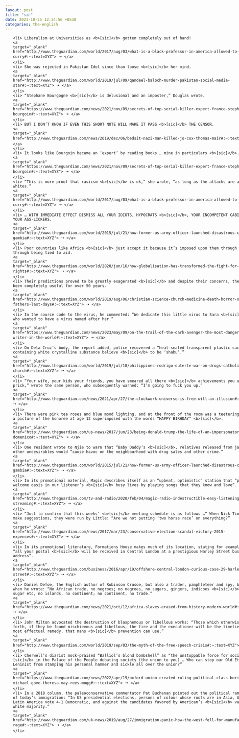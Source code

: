 ```yaml
---
layout: post
title: "sic"
date: 2023-10-25 12:34:56 +0530
categories: the-english
---
```

<style>
    ol {
        width: 800px;
        margin: 0 auto;
    }
ol li {
    font-size: 18px;
    line-height: 1.5;
    padding-bottom: 8px;
}
</style>
<ol>

    <li> Liberalism at Universities as <b>[sic]</b> gotten completely out of hand!
    <a 
    target="_blank" 
    href="http://www.theguardian.com/world/2017/aug/03/what-is-a-black-professor-in-america-allowed-to-say-tommy-j-curry#:~:text=XYZ"> 🠢 </a>
    </li>
    <li> She was rejected in Pakistan Idol since than loose <b>[sic]</b> her mind.
    <a 
    target="_blank" 
    href="http://www.theguardian.com/world/2019/jul/09/qandeel-baloch-murder-pakistan-social-media-star#:~:text=XYZ"> 🠢 </a>
    </li>
    <li> “Stephane Bourgogne <b>[sic]</b> is delusional and an imposter,” Douglas wrote.
    <a 
    target="_blank" 
    href="https://www.theguardian.com/news/2021/nov/09/secrets-of-top-serial-killer-expert-france-stephane-bourgoin#:~:text=XYZ"> 🠢 </a>
    </li>
    <li> BUT I DON’T KNOW IF EVEN THIS SHORT NOTE WILL MAKE IT PASS <b>[sic]</b> THE CENSOR.
    <a 
    target="_blank" 
    href="http://www.theguardian.com/news/2019/dec/06/bedsit-nazi-man-killed-jo-cox-thomas-mair#:~:text=XYZ"> 🠢 </a>
    </li>
    <li> It looks like Bourgoin became an ‘expert’ by reading books … mine in particulars <b>[sic]</b>.
    <a 
    target="_blank" 
    href="https://www.theguardian.com/news/2021/nov/09/secrets-of-top-serial-killer-expert-france-stephane-bourgoin#:~:text=XYZ"> 🠢 </a>
    </li>
    <li> “This is more proof that rasicsm <b>[sic]</b> is ok,” she wrote, “as long as the attacks are against whites.”
    <a 
    target="_blank" 
    href="http://www.theguardian.com/world/2017/aug/03/what-is-a-black-professor-in-america-allowed-to-say-tommy-j-curry#:~:text=XYZ"> 🠢 </a>
    </li>
    <li> … WITH IMMEDIATE EFFECT DISMISS ALL YOUR IDIOTS, HYPOCRATS <b>[sic]</b>, YOUR INCOMPETENT CABINET, AND ALL YOUR ASS-LICKERS.
    <a 
    target="_blank" 
    href="http://www.theguardian.com/world/2015/jul/21/how-former-us-army-officer-launched-disastrous-coup-the-gambia#:~:text=XYZ"> 🠢 </a>
    </li>
    <li> Poor countries like Africa <b>[sic]</b> just accept it because it’s imposed upon them through money, through being tied to aid.
    <a 
    target="_blank" 
    href="http://www.theguardian.com/world/2020/jun/16/how-globalisation-has-transformed-the-fight-for-lgbtq-rights#:~:text=XYZ"> 🠢 </a>
    </li>
    <li> Their predictions proved to be greatly exagerated <b>[sic]</b> and despite their concerns, the arm has been completely useful for over 50 years.
    <a 
    target="_blank" 
    href="http://www.theguardian.com/world/2019/aug/06/christian-science-church-medicine-death-horror-of-my-fathers-last-days#:~:text=XYZ"> 🠢 </a>
    </li>
    <li> In the source code to the virus, he commented: “We dedicate this little virus to Sara <b>[sic]</b> Gordon, who wanted to have a virus named after her.”
    <a 
    target="_blank" 
    href="https://www.theguardian.com/news/2023/may/09/on-the-trail-of-the-dark-avenger-the-most-dangerous-virus-writer-in-the-world#:~:text=XYZ"> 🠢 </a>
    </li>
    <li> On Dela Cruz’s body, the report added, police recovered a “heat-sealed transparent plastic sachet containing white crystalline substance believe <b>[sic]</b> to be ‘shabu’.”
    <a 
    target="_blank" 
    href="http://www.theguardian.com/world/2019/jul/18/philippines-rodrigo-duterte-war-on-drugs-catholic-church#:~:text=XYZ"> 🠢 </a>
    </li>
    <li> “Your wife, your kids your friends, you have smeared all there <b>[sic]</b> achievements you utter fucking prick,” wrote the same person, who subsequently warned: “I’m going to fuck you up.”
    <a 
    target="_blank" 
    href="http://www.theguardian.com/news/2021/apr/27/the-clockwork-universe-is-free-will-an-illusion#:~:text=XYZ"> 🠢 </a>
    </li>
    <li> There were pink tea roses and blue mood lighting, and at the front of the room was a teetering screen with a picture of the honoree at age 12 superimposed with the words “HAPPY BIRHDAY” <b>[sic]</b>.
    <a 
    target="_blank" 
    href="http://www.theguardian.com/us-news/2017/jun/23/being-donald-trump-the-life-of-an-impersonator-john-di-domenico#:~:text=XYZ"> 🠢 </a>
    </li>
    <li> One resident wrote to Njie to warn that “Baby Daddy’s <b>[sic]</b>, relatives released from jail” and other undesirables would “cause havoc on the neighbourhood with drug sales and other crime.”
    <a 
    target="_blank" 
    href="http://www.theguardian.com/world/2015/jul/21/how-former-us-army-officer-launched-disastrous-coup-the-gambia#:~:text=XYZ"> 🠢 </a>
    </li>
    <li> In its promotional material, Magic describes itself as an “upbeat, optimistic” station that “provides a welcome oasis in our listener’s <b>[sic]</b> busy lives by playing songs that they know and love”.
    <a 
    target="_blank" 
    href="http://www.theguardian.com/tv-and-radio/2020/feb/04/magic-radio-indestructible-easy-listening-streaming#:~:text=XYZ"> 🠢 </a>
    </li>
    <li> “Just to confirm that this weeks’ <b>[sic]</b> meeting schedule is as follows …” When Nick Timothy did make suggestions, they were run by Little: “Are we not putting ‘two horse race’ on everything?”
    <a 
    target="_blank" 
    href="http://www.theguardian.com/news/2017/mar/23/conservative-election-scandal-victory-2015-expenses#:~:text=XYZ"> 🠢 </a>
    </li>
    <li> In its promotional literature, Formations House makes much of its location, stating for example, that: “all your postal <b>[sic]</b> will be received in Central London at a prestigious Harley Street business address”.
    <a 
    target="_blank" 
    href="http://www.theguardian.com/business/2016/apr/19/offshore-central-london-curious-case-29-harley-street#:~:text=XYZ"> 🠢 </a>
    </li>
    <li> Daniel Defoe, the English author of Robinson Crusoe, but also a trader, pamphleteer and spy, bested both when he wrote: “No African trade, no negroes; no negroes, no sugars, gingers, indicoes <b>[sic]</b> etc; no sugar etc, no islands, no continent; no continent, no trade.”
    <a 
    target="_blank" 
    href="https://www.theguardian.com/news/2021/oct/12/africa-slaves-erased-from-history-modern-world#:~:text=XYZ"> 🠢 </a>
    </li>
    <li> John Milton advocated the destruction of blasphemous or libellous works: “Those which otherwise come forth, if they be found mischievous and libellous, the fire and the executioner will be the timeliest and the most effectual remedy, that mans <b>[sic]</b> prevention can use.”
    <a 
    target="_blank" 
    href="http://www.theguardian.com/world/2019/sep/03/the-myth-of-the-free-speech-crisis#:~:text=XYZ"> 🠢 </a>
    </li>
    <li> Cherwell’s diarist mock-praised “Balliol’s blond bombshell” as “the unstoppable force for socialist <b>[sic]</b> in the Palace of the People debating society (the union to you) … Who can stop our Old Etonian Leninist from stamping his personal hammer and sickle all over the union?”
    <a 
    target="_blank" 
    href="https://www.theguardian.com/news/2022/apr/19/oxford-union-created-ruling-political-class-boris-johnson-michael-gove-theresa-may-rees-mogg#:~:text=XYZ"> 🠢 </a>
    </li>
    <li> In a 2018 column, the paleoconservative commentator Pat Buchanan pointed out the political ramifications of today’s immigration: “In US presidential elections, persons of colour whose roots are in Asia, Africa and Latin America vote 4-1 Democratic, and against the candidates favored by American’s <b>[sic]</b> vanishing white majority.”
    <a 
    target="_blank" 
    href="http://www.theguardian.com/uk-news/2019/aug/27/immigration-panic-how-the-west-fell-for-manufactured-rage#:~:text=XYZ"> 🠢 </a>
    </li>